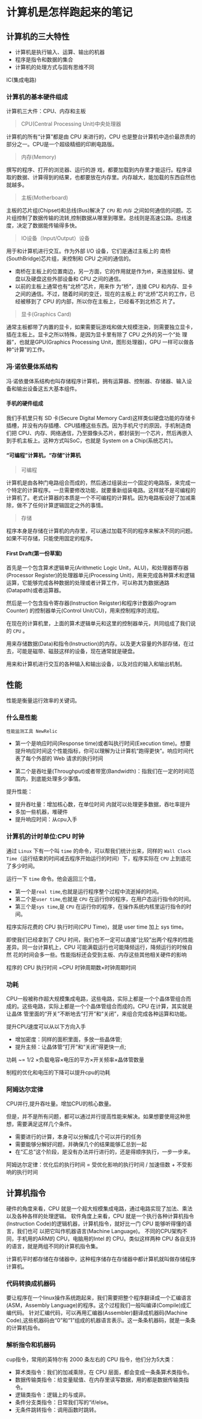 # 计算机是怎样跑起来的笔记

## 计算机的三大特性

- 计算机是执行输入、运算、输出的机器
- 程序是指令和数据的集合
- 计算机的处理方式与固有思维不同

IC(集成电路)

### 计算机的基本硬件组成

计算机三大件：CPU、内存和主板

> CPU(Central Processing Unit)中央处理器

计算机的所有“计算”都是由 CPU 来进行的，CPU 也是整台计算机中造价最昂贵的部分之一。CPU是一个超级精细的印刷电路版。

> 内存(Memory)

撰写的程序、打开的浏览器、运行的游 戏，都要加载到内存里才能运行。程序读取的数据、计算得到的结果，也都要放在内存里。内存越大，能加载的东西自然也就越多。

> 主板(Motherboard)

主板的芯片组(Chipset)和总线(Bus)解决了 `CPU` 和 `内存` 之间如何通信的问题。芯片组控制了数据传输的流转,控制数据从哪里到哪里。总线则是高速公路。总线速度，决定了数据能传输得多快。

> IO设备（Input/Output）设备

用于和计算机进行交互。作为外部 I/O 设备，它们是通过主板上的 南桥(SouthBridge)芯片组，来控制和 CPU 之间的通信的。

- 南桥在主板上的位置南边，另一方面，它的作用就是作为`桥`，来连接鼠标、键盘以及硬盘这些外部设备和 CPU 之间的通信。
- 以前的主板上通常也有“北桥”芯片，用来作 为“桥”，连接 CPU 和内存、显卡之间的通信。不过，随着时间的变迁，现在的主板上 的“北桥”芯片的工作，已经被移到了 CPU 的内部，所以你在主板上，已经看不到北桥芯 片了。

> 显卡(Graphics Card)

通常主板都带了内置的显卡，如果需要玩游戏和做大规模渲染，则需要独立显卡，插在主板上。显卡之所以特殊，是因为显卡里有除了 CPU 之外的另一个“处 理器”，也就是GPU(Graphics Processing Unit，图形处理器)，GPU 一样可以做各 种“计算”的工作。

### 冯·诺依曼体系结构

冯·诺依曼体系结构也叫存储程序计算机，拥有运算器、控制器、存储器、输入设备和输出设备这五大基本组件。

#### 手机的硬件组成

我们手机里只有 SD 卡(Secure Digital Memory Card)这样类似硬盘功能的存储卡插槽，并没有内存插槽、CPU插槽这些东西。因为手机尺寸的原因，手机制造商们把 CPU、内存、网络通信，乃至摄像头芯片，都封装到一个芯片，然后再嵌入到手机主板上。这种方式叫SoC，也就是 System on a Chip(系统芯片)。

#### “可编程”计算机，“存储”计算机

> 可编程

计算机是由各种门电路组合而成的，然后通过组装出一个固定的电路版，来完成一个特定的计算程序。一旦需要修改功能，就要重新组装电路。这样就不是可编程的计算机了。老式计算器的本质是一个不可编程的计算机。因为电路板设好了加减乘除，做不了任何计算逻辑固定之外的事情。

> 存储

程序本身是存储在计算机的内存里，可以通过加载不同的程序来解决不同的问题。如果不可存储，只能使用固定的程序。

#### First Draft(第一份草案)

首先是一个包含算术逻辑单元(Arithmetic Logic Unit，ALU)，和处理器寄存器 (Processor Register)的处理器单元(Processing Unit)，用来完成各种算术和逻辑运算，它能够完成各种数据的处理或者计算工作，可以称其为数据通路 (Datapath)或者运算器。

然后是一个包含指令寄存器(Instruction Reigster)和程序计数器(Program Counter) 的控制器单元(Control Unit/CU)，用来控制程序的流程。

在现在的计算机里，上面的算术逻辑单元和这里的控制器单元，共同组成了我们说的 `CPU` 。

用来存储数据(Data)和指令(Instruction)的内存。以及更大容量的外部存储，在过去，可能是磁带、磁鼓这样的设备，现在通常就是硬盘。

用来和计算机进行交互的各种输入和输出设备，以及对应的输入和输出机制。

## 性能

性能是衡量运行效率的关键词。

### 什么是性能

`性能监测工具 NewRelic`

- 第一个是响应时间(Response time)或者叫执行时间(Execution time)。想要提升响应时间这个性能指标，你可以理解为让计算机“跑得更快”。响应时间代表了每个外部的 Web 请求的执行时间

- 第二个是吞吐量(Throughput)或者带宽(Bandwidth)：指我们在一定的时间范围内，到底能处理多少事情。

提升性能：

- 提升吞吐量：增加核心数，在单位时间 内就可以处理更多数据，吞吐率提升
- 多加一些机器，堆硬件
- 提升响应时间：从cpu入手

### 计算机的计时单位:CPU 时钟

通过 `Linux` 下有一个叫 `time` 的命令，可以帮我们统计出来，同样的 `Wall Clock Time`（运行结束的时间减去程序开始运行的时间）下，程序实际在 `CPU` 上到底花了多少时间。

运行一下 `time` 命令。他会返回三个值，

- 第一个是`real time`,也就是运行程序整个过程中流逝掉的时间。
- 第二个是`user time`,也就是 `CPU` 在运行你的程序，在用户态运行指令的时间。
- 第三个是`sys time`,是 `CPU` 在运行你的程序，在操作系统内核里运行指令的时间。

程序实际花费的 CPU 执行时间(CPU Time)，就是 user time 加上 sys time。

即使我们已经拿到了 CPU 时间，我们也不一定可以直接“比较”出两个程序的性能差异。同一台计算机上，CPU 可能满载运行也可能降频运行，降频运行的时候自然 花的时间会多一些。性能指标还会受到主板、内存这些其他相关硬件的影响

程序的 CPU 执行时间 =CPU 时钟周期数×时钟周期时间

### 功耗

CPU一般被称作超大规模集成电路，这些电路，实际上都是一个个晶体管组合而成的。这些电路，实际上都是一个个晶体管组合而成的。CPU 在计算，其实就是让晶体 管里面的“开关”不断地去“打开”和“关闭”，来组合完成各种运算和功能。

提升CPU速度可以从以下方向入手

- 增加密度：同样的面积里面，多放一些晶体管;
- 提升主频：让晶体管“打开”和“关闭”得更快一点;

功耗 ~= 1/2 ×负载电容×电压的平方×开关频率×晶体管数量

制程的优化和电压的下降可以提升cpu的功耗

### 阿姆达尔定律

CPU并行,提升吞吐量。增加CPU的核心数量。

但是，并不是所有问题，都可以通过并行提高性能来解决。如果想要使用这种思想，需要满足这样几个条件。

- 需要进行的计算，本身可以分解成几个可以并行的任务
- 需要能够分解好问题，并确保几个的结果能够汇总到一起
- 在“汇总”这个阶段，是没有办法并行进行的，还是得顺序执行，一步一步来。

阿姆达尔定律：优化后的执行时间 = 受优化影响的执行时间 / 加速倍数 + 不受影响的执行时间

## 计算机指令

硬件的角度来看，CPU 就是一个超大规模集成电路，通过电路实现了加法、乘法以及各种各样的处理逻辑。
软件角度上来看，CPU 就是一个执行各种计算机指令(Instruction Code)的逻辑机器，计算机指令，就好比一门 CPU 能够听得懂的语言，我们也可 以把它叫作机器语言(Machine Language)。
不同的CPU架构不同，手机用的ARM的 CPU，电脑用的Intel 的 CPU。类似这样两种 CPU 各自支持 的语言，就是两组不同的计算机指令集。

计算机平时都存储在存储器中，这种程序储存在存储器中都计算机就叫做存储程序计算机。

### 代码转换成机器码

要让程序在一个linux操作系统跑起来，我们需要把整个程序翻译成一个汇编语言(ASM，Assembly Language)的程序。这个过程我们一般叫编译(Compile)成汇编代码。
针对汇编代码，可以再用汇编器(Assembler)翻译成机器码(Machine Code),这些机器码由“0”和“1”组成的机器语言表示。这一条条机器码，就是一条条的计算机指令。

### 解析指令和机器码

cup指令，常用的英特尔有 2000 条左右的 CPU 指令，他们分为5大类：

- 算术类指令：我们的加减乘除，在 CPU 层面，都会变成一条条算术类指令。
- 数据传输类指令：给变量赋值、在内存里读写数据，用的都是数据传输类指令。
- 逻辑类指令：逻辑上的与或非。
- 条件分支类指令：日常我们写的“if/else。
- 无条件跳转指令：调用函数时跳转。

<!-- ## 如何制作一个微型计算机

### 制作一个微型计算机所需的元件

- cpu
- 内存
- IO

其余辅助材料

- 电路图

- 连接电源、数据和地址总线

- 连接 I/O

- 连接时钟信号

- 连接用于区分读写对象是内存还是 I/O 的引脚

- 连接其余辅助材料的控制引脚

- 连接外部设备，通过 DMA 输入程序

- 连接用于输入输出的外部设备

- 输入测试程序并进行调试 -->
